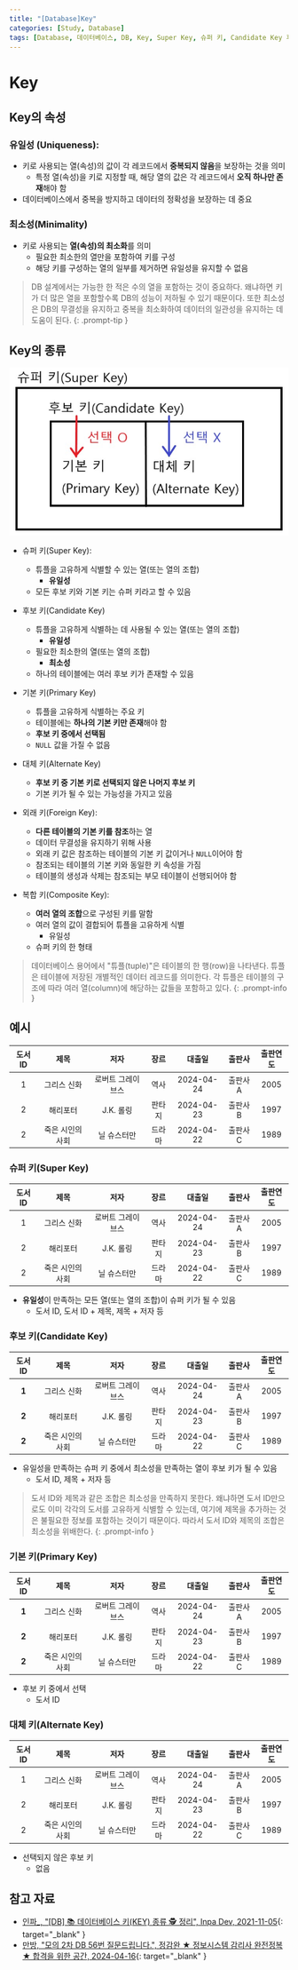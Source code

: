 ```yaml
---
title: "[Database]Key"
categories: [Study, Database]
tags: [Database, 데이터베이스, DB, Key, Super Key, 슈퍼 키, Candidate Key 후보 키, Primary Key, PK, 기본 키, Alternate Key, 대체 키, Foregin Key, 외래 키, Composite Key, 복합 키]
---
```


# Key

## Key의 속성

### 유일성 (Uniqueness):

- 키로 사용되는 열(속성)의 값이 각 레코드에서 **중복되지 않음**을 보장하는 것을 의미
	+ 특정 열(속성)을 키로 지정할 때, 해당 열의 값은 각 레코드에서 **오직 하나만 존재**해야 함
- 데이터베이스에서 중복을 방지하고 데이터의 정확성을 보장하는 데 중요

### 최소성(Minimality)

- 키로 사용되는 **열(속성)의 최소화**를 의미
	+ 필요한 최소한의 열만을 포함하여 키를 구성
	+ 해당 키를 구성하는 열의 일부를 제거하면 유일성을 유지할 수 없음

> DB 설계에서는 가능한 한 적은 수의 열을 포함하는 것이 중요하다. 왜냐하면 키가 더 많은 열을 포함할수록 DB의 성능이 저하될 수 있기 때문이다. 또한 최소성은 DB의 무결성을 유지하고 중복을 최소화하여 데이터의 일관성을 유지하는 데 도움이 된다.
{: .prompt-tip }

## Key의 종류

![01-key-relationship-structure](/assets/img/posts/study/database/key/01-key-relationship-structure.jpg)

- 슈퍼 키(Super Key):
	+ 튜플을 고유하게 식별할 수 있는 열(또는 열의 조합)
		* **유일성**
	+ 모든 후보 키와 기본 키는 슈퍼 키라고 할 수 있음

- 후보 키(Candidate Key)
	+ 튜플을 고유하게 식별하는 데 사용될 수 있는 열(또는 열의 조합)
		* **유일성**
	+ 필요한 최소한의 열(또는 열의 조합)
		* **최소성**
	+ 하나의 테이블에는 여러 후보 키가 존재할 수 있음

- 기본 키(Primary Key)
	+ 튜플을 고유하게 식별하는 주요 키
	+ 테이블에는 **하나의 기본 키만 존재**해야 함
	+ **후보 키 중에서 선택됨**
	+ `NULL` 값을 가질 수 없음

- 대체 키(Alternate Key)
	+ **후보 키 중 기본 키로 선택되지 않은 나머지 후보 키**
	+ 기본 키가 될 수 있는 가능성을 가지고 있음

- 외래 키(Foreign Key):
	+ **다른 테이블의 기본 키를 참조**하는 열
	+ 데이터 무결성을 유지하기 위해 사용
	+ 외래 키 값은 참조하는 테이블의 기본 키 값이거나 `NULL`이어야 함
	+ 참조되는 테이블의 기본 키와 동일한 키 속성을 가짐
	+ 테이블의 생성과 삭제는 참조되는 부모 테이블이 선행되어야 함

- 복합 키(Composite Key):
	+ **여러 열의 조합**으로 구성된 키를 말함
	+ 여러 열의 값이 결합되어 튜플을 고유하게 식별
		* 유일성
	+ 슈퍼 키의 한 형태

> 데이터베이스 용어에서 "튜플(tuple)"은 테이블의 한 행(row)을 나타낸다. 튜플은 테이블에 저장된 개별적인 데이터 레코드를 의미한다. 각 튜플은 테이블의 구조에 따라 여러 열(column)에 해당하는 값들을 포함하고 있다.
{: .prompt-info }

## 예시

| 도서 ID |	       제목         |            저자           |    장르     |      대출일     |   출판사   |  출판연도  |
|:---------:|:--------------------:|:------------------------:|:-----------:|:----------------:|:------------:|:-------------:|
|     1     |    그리스 신화     |  로버트 그레이브스  |    역사    |   2024-04-24  |  출판사A  |     2005     |
|     2     |      해리포터       |          J.K. 롤링        |   판타지  |   2024-04-23  |  출판사B  |     1997     |
|     2     | 죽은 시인의 사회 |        닐 슈스터만     |   드라마  |   2024-04-22  |  출판사C  |     1989     |

### 슈퍼 키(Super Key)

| 도서 ID |	       제목         |            저자           |    장르     |      대출일     |   출판사   |  출판연도  |
|:---------:|:--------------------:|:------------------------:|:-----------:|:----------------:|:------------:|:-------------:|
|     1     |    그리스 신화     |  로버트 그레이브스  |    역사    |   2024-04-24  |  출판사A  |     2005     |
|     2     |      해리포터       |          J.K. 롤링        |   판타지  |   2024-04-23  |  출판사B  |     1997     |
|     2     | 죽은 시인의 사회 |        닐 슈스터만     |   드라마  |   2024-04-22  |  출판사C  |     1989     |

- **유일성**이 만족하는 모든 열(또는 열의 조합)이 슈퍼 키가 될 수 있음
	+ 도서 ID, 도서 ID + 제목, 제목 + 저자 등

### 후보 키(Candidate Key)

|    도서 ID   |	    제목         |            저자           |    장르     |      대출일     |   출판사   |  출판연도  |
|:-------------:|:--------------------:|:------------------------:|:------------:|:----------------:|:------------:|:-------------:|
|     **1**     |    그리스 신화     |  로버트 그레이브스  |    역사    |   2024-04-24  |  출판사A  |     2005     |
|     **2**     |      해리포터       |          J.K. 롤링        |   판타지  |   2024-04-23  |  출판사B  |     1997     |
|     **2**     | 죽은 시인의 사회 |        닐 슈스터만     |   드라마  |   2024-04-22  |  출판사C  |     1989     |

- 유일성을 만족하는 슈퍼 키 중에서 최소성을 만족하는 열이 후보 키가 될 수 있음
	+ 도서 ID, 제목 + 저자 등

> 도서 ID와 제목과 같은 조합은 최소성을 만족하지 못한다. 왜냐하면 도서 ID만으로도 이미 각각의 도서를 고유하게 식별할 수 있는데, 여기에 제목을 추가하는 것은 불필요한 정보를 포함하는 것이기 때문이다. 따라서 도서 ID와 제목의 조합은 최소성을 위배한다.
{: .prompt-info }

### 기본 키(Primary Key)

|    도서 ID   |	    제목         |            저자           |    장르     |      대출일     |   출판사   |  출판연도  |
|:-------------:|:--------------------:|:------------------------:|:------------:|:----------------:|:------------:|:-------------:|
|     **1**     |    그리스 신화     |  로버트 그레이브스  |    역사    |   2024-04-24  |  출판사A  |     2005     |
|     **2**     |      해리포터       |          J.K. 롤링        |   판타지  |   2024-04-23  |  출판사B  |     1997     |
|     **2**     | 죽은 시인의 사회 |        닐 슈스터만     |   드라마  |   2024-04-22  |  출판사C  |     1989     |

- 후보 키 중에서 선택
	+ 도서 ID

### 대체 키(Alternate Key)

| 도서 ID |	       제목         |            저자           |    장르     |      대출일     |   출판사   |  출판연도  |
|:---------:|:--------------------:|:------------------------:|:-----------:|:-----------------:|:-----------:|:-------------:|
|     1     |    그리스 신화     |  로버트 그레이브스  |    역사    |   2024-04-24  |  출판사A  |     2005     |
|     2     |      해리포터       |          J.K. 롤링        |   판타지  |   2024-04-23  |  출판사B  |     1997     |
|     2     | 죽은 시인의 사회 |        닐 슈스터만     |   드라마  |   2024-04-22  |  출판사C  |     1989     |

- 선택되지 않은 후보 키
	+ 없음

## 참고 자료

- [인파_, "[DB] 📚 데이터베이스 키(KEY) 종류 🕵️ 정리", Inpa Dev, 2021-11-05](https://inpa.tistory.com/entry/DB-%F0%9F%93%9A-%ED%82%A4KEY-%EC%A2%85%EB%A5%98-%F0%9F%95%B5%EF%B8%8F-%EC%A0%95%EB%A6%AC){: target="_blank" }
- [만방, "모의 2차 DB 56번 질문드립니다.", 정감완 ★ 정보시스템 감리사 완전정복 ★ 합격을 위한 공간, 2024-04-16](https://cafe.naver.com/junggambok/17243?art=ZXh0ZXJuYWwtc2VydmljZS1uYXZlci1zZWFyY2gtY2FmZS1wcg.eyJhbGciOiJIUzI1NiIsInR5cCI6IkpXVCJ9.eyJjYWZlVHlwZSI6IkNBRkVfVVJMIiwiY2FmZVVybCI6Imp1bmdnYW1ib2siLCJhcnRpY2xlSWQiOjE3MjQzLCJpc3N1ZWRBdCI6MTcxNDA0NjE1NzM0MH0.xEUhccAHi9TU2ToFdI5VDv1ln1NXTBp6nOczSDeJYNU){: target="_blank" }